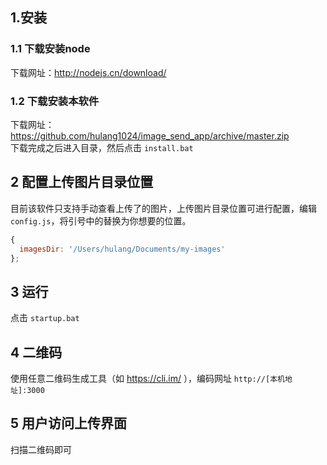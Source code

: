 
## 1.安装
### 1.1 下载安装node
下载网址：http://nodejs.cn/download/

### 1.2 下载安装本软件
下载网址：https://github.com/hulang1024/image_send_app/archive/master.zip  
下载完成之后进入目录，然后点击 `install.bat`

## 2 配置上传图片目录位置
目前该软件只支持手动查看上传了的图片，上传图片目录位置可进行配置，编辑`config.js`，将引号中的替换为你想要的位置。
```js
{
  imagesDir: '/Users/hulang/Documents/my-images'
};
```

## 3 运行
点击 `startup.bat`

## 4 二维码
使用任意二维码生成工具（如 https://cli.im/ ），编码网址 `http://[本机地址]:3000`

## 5 用户访问上传界面
 扫描二维码即可

